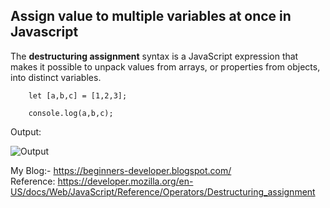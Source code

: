 ## Assign value to multiple variables at once in Javascript

The **destructuring assignment** syntax is a JavaScript expression that makes it possible to unpack values from arrays, or properties from objects, into distinct variables.
```
    let [a,b,c] = [1,2,3];

    console.log(a,b,c);
```
Output:

![Output](https://cdn.hashnode.com/res/hashnode/image/upload/v1629825368450/S7oUpWbTR.png)

My Blog:- https://beginners-developer.blogspot.com/
<br>
Reference: https://developer.mozilla.org/en-US/docs/Web/JavaScript/Reference/Operators/Destructuring_assignment
